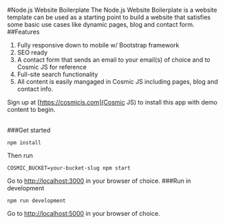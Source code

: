 #Node.js Website Boilerplate
The Node.js Website Boilerplate is a website template can be used as a starting point to build a website that satisfies some basic use cases like dynamic pages, blog and contact form.
##Features
1. Fully responsive down to mobile w/ Bootstrap framework<br />
2. SEO ready<br />
3. A contact form that sends an email to your email(s) of choice and to Cosmic JS for reference<br />
4. Full-site search functionality<br />
5. All content is easily mangaged in Cosmic JS including pages, blog and contact info.


Sign up at [https://cosmicjs.com](Cosmic JS) to install this app with demo content to begin.<br /><br />

###Get started
```
npm install
```
Then run 
```
COSMIC_BUCKET=your-bucket-slug npm start
```
Go to [http://localhost:3000](http://localhost:3000) in your browser of choice.
###Run in development
```
npm run development
```
Go to [http://localhost:5000](http://localhost:5000) in your browser of choice.